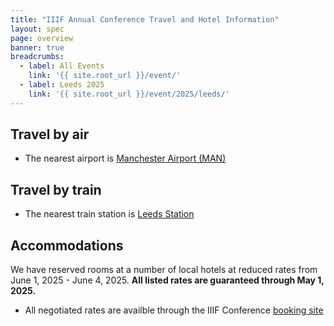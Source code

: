 ```yaml
---
title: "IIIF Annual Conference Travel and Hotel Information"
layout: spec
page: overview
banner: true 
breadcrumbs:
  - label: All Events
    link: '{{ site.root_url }}/event/'
  - label: Leeds 2025
    link: '{{ site.root_url }}/event/2025/leeds/'
---
```


## Travel by air
* The nearest airport is [Manchester Airport (MAN)](https://www.manchesterairport.co.uk/)

## Travel by train
* The nearest train station is [Leeds Station](https://www.nationalrail.co.uk/stations/leeds/)

## Accommodations

We have reserved rooms at a number of local hotels at reduced rates from June 1, 2025 - June 4, 2025. **All listed rates are guaranteed through May 1, 2025.**

* All negotiated rates are availble through the IIIF Conference [booking site](https://book.passkey.com/event/50869624/owner/9564921/home)


